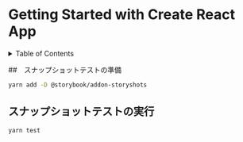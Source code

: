 # Getting Started with Create React App

<!-- START doctoc generated TOC please keep comment here to allow auto update -->
<!-- DON'T EDIT THIS SECTION, INSTEAD RE-RUN doctoc TO UPDATE -->
<details>
<summary>Table of Contents</summary>

- [スナップショットテストの実行](#%E3%82%B9%E3%83%8A%E3%83%83%E3%83%97%E3%82%B7%E3%83%A7%E3%83%83%E3%83%88%E3%83%86%E3%82%B9%E3%83%88%E3%81%AE%E5%AE%9F%E8%A1%8C)

</details>
<!-- END doctoc generated TOC please keep comment here to allow auto update -->

##　スナップショットテストの準備

```bash
yarn add -D @storybook/addon-storyshots
```

## スナップショットテストの実行

```bash
yarn test
```
